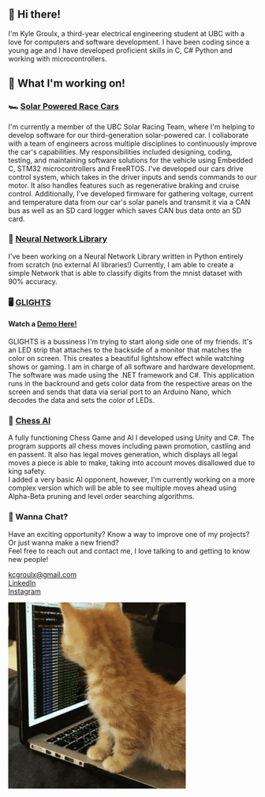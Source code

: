 ## 👋 Hi there! 

I'm Kyle Groulx, a third-year electrical engineering student at UBC with a love for computers and software development. I have been coding since a young age and I have developed proficient skills in C, C# Python and working with microcontrollers.

## 🌱 What I'm working on!
### 🏎️ [Solar Powered Race Cars](https://github.com/UBC-Solar/firmware_v3) 
I'm currently a member of the UBC Solar Racing Team, where I'm helping to develop software for our third-generation solar-powered car. I collaborate with a team of engineers across multiple disciplines to continuously improve the car's capabilities.
My responsibilities included designing, coding, testing, and maintaining software solutions for the vehicle using Embedded C, STM32 microcontrollers and FreeRTOS. 
I've developed our cars drive control system, which takes in the driver inputs and sends commands to our motor. It also handles features such as regenerative braking and cruise control. Additionally, I've developed firmware for gathering voltage, current and temperature data from our car's solar panels and transmit it via a CAN bus as well as an SD card logger which saves CAN bus data onto an SD card.

### 🧠 [Neural Network Library](https://github.com/kcgroulx/Neural-Network)
I've been working on a Neural Network Library written in Python entirely from scratch (no external AI libraries!) Currently, I am able to create a simple Network that is able to classify digits from the mnist dataset with 90% accuracy.

### 🖥️ [GLIGHTS](https://github.com/kcgroulx/GLIGHTS)
#### Watch a [Demo Here!](https://www.youtube.com/watch?v=8RTGtit4Xts&ab_channel=GLIGHTS)  
GLIGHTS is a bussiness I'm trying to start along side one of my friends. It's an LED strip that attaches to the backside of a monitor that matches the color on screen. This creates a beautiful lightshow effect while watching shows or gaming. I am in charge of all software and hardware development. The software was made using the .NET framework and C#. This application runs in the backround and gets color data from the respective areas on the screen and sends that data via serial port to an Arduino Nano, which decodes the data and sets the color of LEDs.  

### 🐴 [Chess AI](https://github.com/kcgroulx/ChessGame)
A fully functioning Chess Game and AI I developed using Unity and C#. The program supports all chess moves including pawn promotion, castling and en passent. It also has legal moves generation, which displays all legal moves a piece is able to make, taking into account moves disallowed due to king safety.  
I added a very basic AI opponent, however, I'm currently working on a more complex version which will be able to see multiple moves ahead using Alpha-Beta pruning and level order searching algorithms.

### 📡 Wanna Chat?
Have an exciting opportunity? Know a way to improve one of my projects? Or just wanna make a new friend?  
Feel free to reach out and contact me, I love talking to and getting to know new people!

kcgroulx@gmail.com  
[LinkedIn](https://www.linkedin.com/in/kylegroulx)  
[Instagram](https://www.instagram.com/kyle.groulx)  

![:3](https://github.com/kcgroulx/kcgroulx/blob/main/unnamed.gif)

